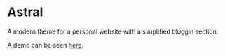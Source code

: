 # Astral

A modern theme for a personal website with a simplified bloggin section.

A demo can be seen [here]().
